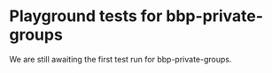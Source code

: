 # Playground tests for bbp-private-groups
We are still awaiting the first test run for bbp-private-groups.
